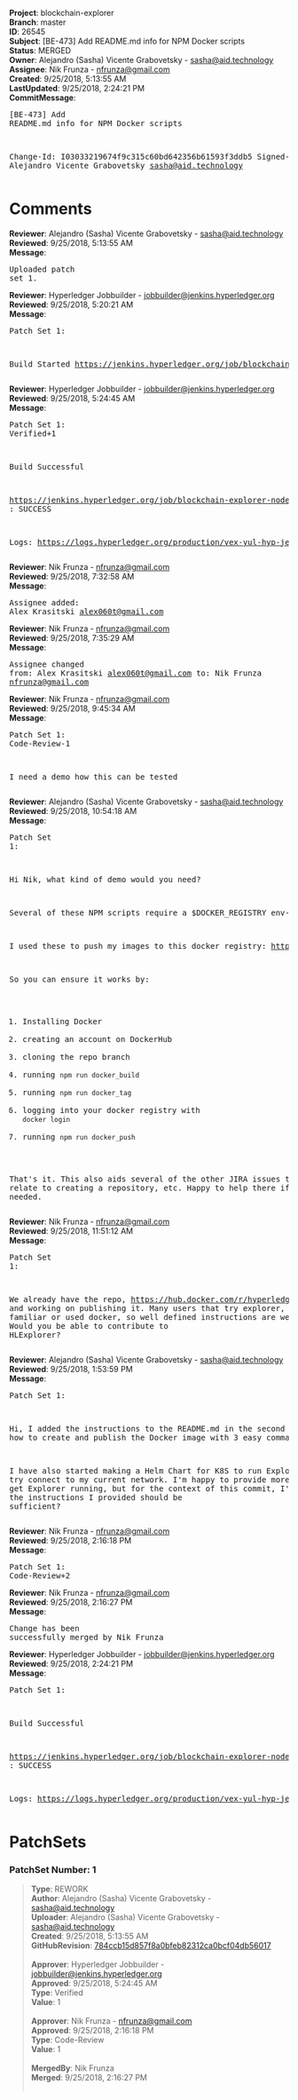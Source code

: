 <strong>Project</strong>: blockchain-explorer<br><strong>Branch</strong>: master<br><strong>ID</strong>: 26545<br><strong>Subject</strong>: [BE-473] Add README.md info for NPM Docker scripts<br><strong>Status</strong>: MERGED<br><strong>Owner</strong>: Alejandro (Sasha) Vicente Grabovetsky - sasha@aid.technology<br><strong>Assignee</strong>: Nik Frunza - nfrunza@gmail.com<br><strong>Created</strong>: 9/25/2018, 5:13:55 AM<br><strong>LastUpdated</strong>: 9/25/2018, 2:24:21 PM<br><strong>CommitMessage</strong>:<br><pre>[BE-473] Add README.md info for NPM Docker scripts

Change-Id: I03033219674f9c315c60bd642356b61593f3ddb5
Signed-off-by: Alejandro Vicente Grabovetsky <sasha@aid.technology>
</pre><h1>Comments</h1><strong>Reviewer</strong>: Alejandro (Sasha) Vicente Grabovetsky - sasha@aid.technology<br><strong>Reviewed</strong>: 9/25/2018, 5:13:55 AM<br><strong>Message</strong>: <pre>Uploaded patch set 1.</pre><strong>Reviewer</strong>: Hyperledger Jobbuilder - jobbuilder@jenkins.hyperledger.org<br><strong>Reviewed</strong>: 9/25/2018, 5:20:21 AM<br><strong>Message</strong>: <pre>Patch Set 1:

Build Started https://jenkins.hyperledger.org/job/blockchain-explorer-node6-verify-x86_64/477/</pre><strong>Reviewer</strong>: Hyperledger Jobbuilder - jobbuilder@jenkins.hyperledger.org<br><strong>Reviewed</strong>: 9/25/2018, 5:24:45 AM<br><strong>Message</strong>: <pre>Patch Set 1: Verified+1

Build Successful 

https://jenkins.hyperledger.org/job/blockchain-explorer-node6-verify-x86_64/477/ : SUCCESS

Logs: https://logs.hyperledger.org/production/vex-yul-hyp-jenkins-3/blockchain-explorer-node6-verify-x86_64/477</pre><strong>Reviewer</strong>: Nik Frunza - nfrunza@gmail.com<br><strong>Reviewed</strong>: 9/25/2018, 7:32:58 AM<br><strong>Message</strong>: <pre>Assignee added: Alex Krasitski <alex060t@gmail.com></pre><strong>Reviewer</strong>: Nik Frunza - nfrunza@gmail.com<br><strong>Reviewed</strong>: 9/25/2018, 7:35:29 AM<br><strong>Message</strong>: <pre>Assignee changed from: Alex Krasitski <alex060t@gmail.com> to: Nik Frunza <nfrunza@gmail.com></pre><strong>Reviewer</strong>: Nik Frunza - nfrunza@gmail.com<br><strong>Reviewed</strong>: 9/25/2018, 9:45:34 AM<br><strong>Message</strong>: <pre>Patch Set 1: Code-Review-1

I need a demo how this can be tested</pre><strong>Reviewer</strong>: Alejandro (Sasha) Vicente Grabovetsky - sasha@aid.technology<br><strong>Reviewed</strong>: 9/25/2018, 10:54:18 AM<br><strong>Message</strong>: <pre>Patch Set 1:

Hi Nik, what kind of demo would you need?

Several of these NPM scripts require a $DOCKER_REGISTRY env-var.

I used these to push my images to this docker registry: https://hub.docker.com/r/hypersasha/hyperledger-explorer/

So you can ensure it works by:

1) Installing Docker
2) creating an account on DockerHub
3) cloning the repo branch
4) running `npm run docker_build`
5) running `npm run docker_tag`
6) logging into your docker registry with `docker login`
7) running `npm run docker_push`

That's it. This also aids several of the other JIRA issues that relate to creating a repository, etc. Happy to help there if needed.</pre><strong>Reviewer</strong>: Nik Frunza - nfrunza@gmail.com<br><strong>Reviewed</strong>: 9/25/2018, 11:51:12 AM<br><strong>Message</strong>: <pre>Patch Set 1:

We already have the repo, https://hub.docker.com/r/hyperledger/explorer/, and working on publishing it. 
Many users that try explorer, are not familiar or used docker, so well defined instructions are welcomed. Would you be able to contribute to HLExplorer?</pre><strong>Reviewer</strong>: Alejandro (Sasha) Vicente Grabovetsky - sasha@aid.technology<br><strong>Reviewed</strong>: 9/25/2018, 1:53:59 PM<br><strong>Message</strong>: <pre>Patch Set 1:

Hi, I added the instructions to the README.md in the second commit on how to create and publish the Docker image with 3 easy commands.

I have also started making a Helm Chart for K8S to run Explorer to try connect to my current network. I'm happy to provide more help once I get Explorer running, but for the context of this commit, I'm guessing the instructions I provided should be sufficient?</pre><strong>Reviewer</strong>: Nik Frunza - nfrunza@gmail.com<br><strong>Reviewed</strong>: 9/25/2018, 2:16:18 PM<br><strong>Message</strong>: <pre>Patch Set 1: Code-Review+2</pre><strong>Reviewer</strong>: Nik Frunza - nfrunza@gmail.com<br><strong>Reviewed</strong>: 9/25/2018, 2:16:27 PM<br><strong>Message</strong>: <pre>Change has been successfully merged by Nik Frunza</pre><strong>Reviewer</strong>: Hyperledger Jobbuilder - jobbuilder@jenkins.hyperledger.org<br><strong>Reviewed</strong>: 9/25/2018, 2:24:21 PM<br><strong>Message</strong>: <pre>Patch Set 1:

Build Successful 

https://jenkins.hyperledger.org/job/blockchain-explorer-node6-merge-x86_64/269/ : SUCCESS

Logs: https://logs.hyperledger.org/production/vex-yul-hyp-jenkins-3/blockchain-explorer-node6-merge-x86_64/269</pre><h1>PatchSets</h1><h3>PatchSet Number: 1</h3><blockquote><strong>Type</strong>: REWORK<br><strong>Author</strong>: Alejandro (Sasha) Vicente Grabovetsky - sasha@aid.technology<br><strong>Uploader</strong>: Alejandro (Sasha) Vicente Grabovetsky - sasha@aid.technology<br><strong>Created</strong>: 9/25/2018, 5:13:55 AM<br><strong>GitHubRevision</strong>: [784ccb15d857f8a0bfeb82312ca0bcf04db56017](https://github.com/hyperledger/blockchain-explorer/commit/784ccb15d857f8a0bfeb82312ca0bcf04db56017)<br><br><strong>Approver</strong>: Hyperledger Jobbuilder - jobbuilder@jenkins.hyperledger.org<br><strong>Approved</strong>: 9/25/2018, 5:24:45 AM<br><strong>Type</strong>: Verified<br><strong>Value</strong>: 1<br><br><strong>Approver</strong>: Nik Frunza - nfrunza@gmail.com<br><strong>Approved</strong>: 9/25/2018, 2:16:18 PM<br><strong>Type</strong>: Code-Review<br><strong>Value</strong>: 1<br><br><strong>MergedBy</strong>: Nik Frunza<br><strong>Merged</strong>: 9/25/2018, 2:16:27 PM<br><br></blockquote>